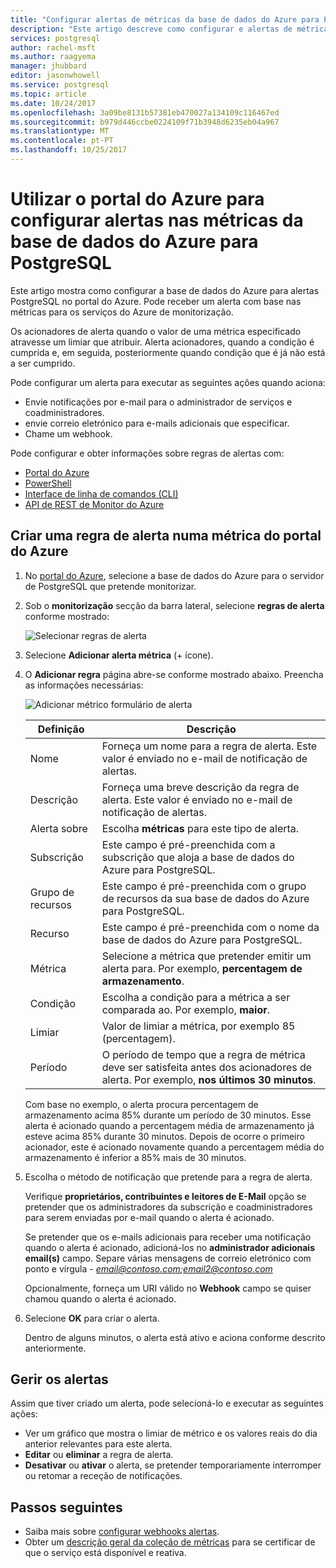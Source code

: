 ```yaml
---
title: "Configurar alertas de métricas da base de dados do Azure para PostgreSQL no portal do Azure | Microsoft Docs"
description: "Este artigo descreve como configurar e alertas de métrica de acesso para a base de dados do Azure para PostgreSQL do portal do Azure."
services: postgresql
author: rachel-msft
ms.author: raagyema
manager: jhubbard
editor: jasonwhowell
ms.service: postgresql
ms.topic: article
ms.date: 10/24/2017
ms.openlocfilehash: 3a09be8131b57381eb470027a134109c116467ed
ms.sourcegitcommit: b979d446ccbe0224109f71b3948d6235eb04a967
ms.translationtype: MT
ms.contentlocale: pt-PT
ms.lasthandoff: 10/25/2017
---
```

# <a name="use-the-azure-portal-to-set-up-alerts-on-metrics-for-azure-database-for-postgresql"></a>Utilizar o portal do Azure para configurar alertas nas métricas da base de dados do Azure para PostgreSQL 

Este artigo mostra como configurar a base de dados do Azure para alertas PostgreSQL no portal do Azure. Pode receber um alerta com base nas métricas para os serviços do Azure de monitorização.

Os acionadores de alerta quando o valor de uma métrica especificado atravesse um limiar que atribuir. Alerta acionadores, quando a condição é cumprida e, em seguida, posteriormente quando condição que é já não está a ser cumprido. 

Pode configurar um alerta para executar as seguintes ações quando aciona:
* Envie notificações por e-mail para o administrador de serviços e coadministradores.
* envie correio eletrónico para e-mails adicionais que especificar.
* Chame um webhook.

Pode configurar e obter informações sobre regras de alertas com:
* [Portal do Azure](../monitoring-and-diagnostics/insights-alerts-portal.md)
* [PowerShell](../monitoring-and-diagnostics/insights-alerts-powershell.md)
* [Interface de linha de comandos (CLI)](../monitoring-and-diagnostics/insights-alerts-command-line-interface.md)
* [API de REST de Monitor do Azure](https://msdn.microsoft.com/library/azure/dn931945.aspx)

## <a name="create-an-alert-rule-on-a-metric-from-the-azure-portal"></a>Criar uma regra de alerta numa métrica do portal do Azure
1. No [portal do Azure](https://portal.azure.com/), selecione a base de dados do Azure para o servidor de PostgreSQL que pretende monitorizar.

2. Sob o **monitorização** secção da barra lateral, selecione **regras de alerta** conforme mostrado:

   ![Selecionar regras de alerta](./media/howto-alert-on-metric/1-alert-rules.png)

3. Selecione **Adicionar alerta métrica** (+ ícone). 

4. O **Adicionar regra** página abre-se conforme mostrado abaixo.  Preencha as informações necessárias:

   ![Adicionar métrico formulário de alerta](./media/howto-alert-on-metric/2-add-rule-form.png)

   | Definição | Descrição  |
   |---------|---------|
   | Nome | Forneça um nome para a regra de alerta. Este valor é enviado no e-mail de notificação de alertas. |
   | Descrição | Forneça uma breve descrição da regra de alerta. Este valor é enviado no e-mail de notificação de alertas. |
   | Alerta sobre | Escolha **métricas** para este tipo de alerta. |
   | Subscrição | Este campo é pré-preenchida com a subscrição que aloja a base de dados do Azure para PostgreSQL. |
   | Grupo de recursos | Este campo é pré-preenchida com o grupo de recursos da sua base de dados do Azure para PostgreSQL. |
   | Recurso | Este campo é pré-preenchida com o nome da base de dados do Azure para PostgreSQL. |
   | Métrica | Selecione a métrica que pretender emitir um alerta para. Por exemplo, **percentagem de armazenamento**. |
   | Condição | Escolha a condição para a métrica a ser comparada ao. Por exemplo, **maior**. |
   | Limiar | Valor de limiar a métrica, por exemplo 85 (percentagem). |
   | Período | O período de tempo que a regra de métrica deve ser satisfeita antes dos acionadores de alerta. Por exemplo, **nos últimos 30 minutos**. |

   Com base no exemplo, o alerta procura percentagem de armazenamento acima 85% durante um período de 30 minutos. Esse alerta é acionado quando a percentagem média de armazenamento já esteve acima 85% durante 30 minutos. Depois de ocorre o primeiro acionador, este é acionado novamente quando a percentagem média do armazenamento é inferior a 85% mais de 30 minutos.

5. Escolha o método de notificação que pretende para a regra de alerta. 

   Verifique **proprietários, contribuintes e leitores de E-Mail** opção se pretender que os administradores da subscrição e coadministradores para serem enviadas por e-mail quando o alerta é acionado.

   Se pretender que os e-mails adicionais para receber uma notificação quando o alerta é acionado, adicioná-los no **administrador adicionais email(s)** campo. Separe várias mensagens de correio eletrónico com ponto e vírgula -  *email@contoso.com;email2@contoso.com*

   Opcionalmente, forneça um URI válido no **Webhook** campo se quiser chamou quando o alerta é acionado.

6. Selecione **OK** para criar o alerta.

   Dentro de alguns minutos, o alerta está ativo e aciona conforme descrito anteriormente.

## <a name="manage-your-alerts"></a>Gerir os alertas
Assim que tiver criado um alerta, pode selecioná-lo e executar as seguintes ações:

* Ver um gráfico que mostra o limiar de métrico e os valores reais do dia anterior relevantes para este alerta.
* **Editar** ou **eliminar** a regra de alerta.
* **Desativar** ou **ativar** o alerta, se pretender temporariamente interromper ou retomar a receção de notificações.

## <a name="next-steps"></a>Passos seguintes
* Saiba mais sobre [configurar webhooks alertas](../monitoring-and-diagnostics/insights-webhooks-alerts.md).
* Obter um [descrição geral da coleção de métricas](../monitoring-and-diagnostics/insights-how-to-customize-monitoring.md) para se certificar de que o serviço está disponível e reativa.
